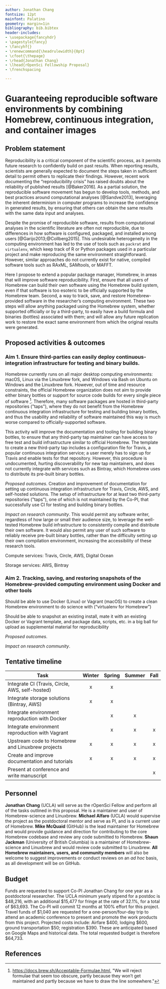 ```yaml
---
author: Jonathan Chang
fontsize: 12pt
mainfont: Palatino
geometry: margin=1in
bibliography: bib.bibtex
header-includes:
- \usepackage{fancyhdr}
- \pagestyle{fancy}
- \fancyhf{}
- \renewcommand{\headrulewidth}{0pt}
- \cfoot{\thepage}
- \rhead{Jonathan Chang}
- \lhead{rOpenSci Fellowship Proposal}
- \frenchspacing

---
```

 
# Guaranteeing reproducible software environments by combining Homebrew, continuous integration, and container images

## Problem statement

Reproducibility is a critical component of the scientific process, as it permits future research to confidently build on past results. When reporting results, scientists are generally expected to document the steps taken in sufficient detail to permit others to replicate their findings. However, recent work documenting the “reproducibility crisis” has raised doubts about the reliability of published results [@Baker2016]. As a partial solution, the reproducible software movement has begun to develop tools, methods, and best practices around computational analyses [@Sandve2013], leveraging the inherent determinism in computer programs to increase the confidence in generated results, by ensuring that others can obtain the same results with the same data input and analyses.

Despite the promise of reproducible software, results from computational analyses in the scientific literature are often not reproducible, due to differences in how software is configured, packaged, and installed among users [@Garijo2013;@Collberg2015]. This undesirable heterogeneity in the computing environment has led to the use of tools such as `packrat` and `virtualenv`, which keep track of R or Python packages used in a particular project and make reproducing the same environment straightforward. However, similar approaches do not currently exist for native, compiled software tools such as RAxML, SAMtools, or MAFFT.

Here I propose to extend a popular package manager, Homebrew, in areas that will improve software reproducibility. First, ensure that all users of Homebrew can build their own software using the Homebrew build system, even if that software is too esoteric to be officially supported by the Homebrew team. Second, a way to track, save, and restore Homebrew-provided software in the researcher’s computing environment. These two steps will allow anything packaged using the Homebrew system, whether supported officially or by a third-party, to easily have a build formula and binaries (bottles) associated with them; and will allow any future replication work to restore the exact same environment from which the original results were generated.

## Proposed activities & outcomes

### Aim 1. Ensure third-parties can easily deploy continuous-integration infrastructure for testing and binary builds.

Homebrew currently runs on all major desktop computing environments: macOS, Linux via the Linuxbrew fork, and Windows via Bash on Ubuntu on Windows and the Linuxbrew fork. However, out of time and resource constraints, the official Homebrew organization does not aim to provide either binary bottles or support for source code builds for every single piece of software [^1]. Therefore, many software packages are hosted in third-party repositories ("taps"), where they do not benefit from the Homebrew continuous integration infrastructure for testing and building binary bottles, and thus the usability and reliability of software maintained this way is much worse compared to officially-supported software.

This activity will improve the documentation and tooling for building binary bottles, to ensure that any third-party tap maintainer can have access to free test and build infrastructure similar to official Homebrew. The template to create a new third-party tap includes a configuration file for Travis, a popular continuous integration service; a user merely has to sign up for Travis and enable tests for that repository. However, this procedure is undocumented, hurting discoverability for new tap maintainers, and does not currently integrate with services such as Bintray, which Homebrew uses to distribute its pre-built binary bottles.

[^1]: https://docs.brew.sh/Acceptable-Formulae.html, "We will reject formulae that seem too obscure, partly because they won’t get maintained and partly because we have to draw the line somewhere."

*Proposed outcomes*. Creation and improvement of documentation for setting up continuous integration infrastructure for Travis, Circle, AWS, and self-hosted solutions. The setup of infrastructure for at least two third-party repositories ("taps"), one of which is not maintained by the Co-PI, that successfully use CI for testing and building binary bottles.

*Impact on research community*. This would permit any software writer, regardless of how large or small their audience size, to leverage the well-tested Homebrew build infrastructure to consistently compile and distribute their own software. It would also permit any user of such software to reliably receive pre-built binary bottles, rather than the difficulty setting up their own compilation environment, increasing the accessibility of these research tools.

Compute services: Travis, Circle, AWS, Digital Ocean

Storage services: AWS, Bintray

### Aim 2. Tracking, saving, and restoring snapshots of the Homebrew-provided computing environment using Docker and other tools

Should be able to use Docker (Linux) or Vagrant (macOS) to create a clean Homebrew environment to do science with (“virtualenv for Homebrew”)

Should be able to snapshot an existing install, mate it with an existing Docker or Vagrant template, and package data, scripts, etc. in a big ball for upload as supplemental material for reproducibility 

*Proposed outcomes*.


*Impact on research community*. 


## Tentative timeline

| Task                                                | Winter | Spring | Summer | Fall |
|-----------------------------------------------------|:------:|:------:|:------:|:----:|
| Integrate CI (Travis, Circle, AWS, self-hosted)     |    x   |    x   |        |      |
| Integrate storage solutions (Bintray, AWS)          |    x   |    x   |        |      |
| Integrate environment reproduction with Docker      |        |    x   |    x   |      |
| Integrate environment reproduction with Vagrant     |        |    x   |    x   |   x  |
| Upstream code to Homebrew and Linuxbrew projects    |    x   |    x   |    x   |   x  |
| Create and improve documentation and tutorials      |    x   |    x   |    x   |   x  |
| Present at conference and write manuscript          |        |        |        |   x  |

## Personnel

**Jonathan Chang** (UCLA) will serve as the rOpenSci Fellow and perform all of the tasks outlined in this proposal. He is a maintainer and user of Homebrew-science and Linuxbrew. **Michael Alfaro** (UCLA) would supervise the project as the postdoctoral mentor and serve as PI, and is a current user of Homebrew. **Mike McQuaid** (GitHub) is the lead maintainer for Homebrew and would provide guidance and direction for contributing to the core Homebrew codebase and review any code submitted to Homebrew. **Shaun Jackman** (University of British Columbia) is a maintainer of Homebrew-science and Linuxbrew and would review code submitted to Linuxbrew. **All Homebrew maintainers, users, and community members** will also be welcome to suggest improvements or conduct reviews on an *ad hoc* basis, as all development will be on GitHub.

## Budget

Funds are requested to support Co-PI Jonathan Chang for one year as a postdoctoral researcher. The UCLA minimum yearly stipend for a postdoc is $48,216, with an additional $15,477 for fringe at the rate of 32.1%, for a total of $63,693. The Co-PI will commit 12 months at 100% effort for this project. Travel funds of $1,040 are requested for a one-person/four-day trip to attend an academic conference to present and promote the work products from this project. Projected costs include: Airfare $400, lodging $600, ground transportation $50; registration $390. These are anticipated based on Google Maps and historical data. The total requested budget is therefore $64,733.

## References

